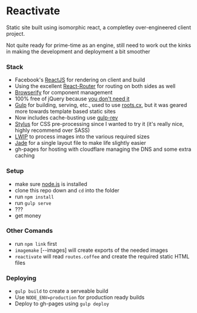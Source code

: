 # Reactivate

Static site built using isomorphic react, a completley
over-engineered client project.

Not quite ready for prime-time as an engine, still need to work out the
kinks in making the development and deployment a bit smoother

### Stack
- Facebook's [ReactJS](http://facebook.github.io/react/) for rendering on client and build
- Using the excellent [React-Router](https://github.com/rackt/react-router) for routing on both sides as well
- [Browserify](http://browserify.org/) for component management
- 100% free of jQuery because [you don't need
  it](http://youmightnotneedjquery.com)
- [Gulp](http://gulpjs.com/) for building, serving, etc., used to use
  [roots.cx](http://roots.cx), but it was geared more towards template
based static sites
- Now includes cache-busting use [gulp-rev](https://github.com/sindresorhus/gulp-rev)
- [Stylus](http://learnboost.github.io/stylus/) for CSS pre-processing since I wanted to try it (it's
  really nice, highly recommend over SASS)
- [LWIP](https://github.com/EyalAr/lwip) to process images into the various required sizes
- [Jade](http://jade-lang.com/) for a single layout file to make life slightly easier
- gh-pages for hosting with cloudflare managing the DNS and some extra
  caching

### Setup

- make sure [node.js](http://nodejs.org) is installed
- clone this repo down and `cd` into the folder
- run `npm install`
- run `gulp serve`
- ???
- get money

### Other Comands
- run `npm link` first
- `imagemake` [--images] will create exports of the needed images
- `reactivate` will read `routes.coffee` and create the required
  static HTML files

### Deploying

- `gulp build` to create a serveable build
- Use `NODE_ENV=production` for production ready builds
- Deploy to gh-pages using `gulp deploy`
